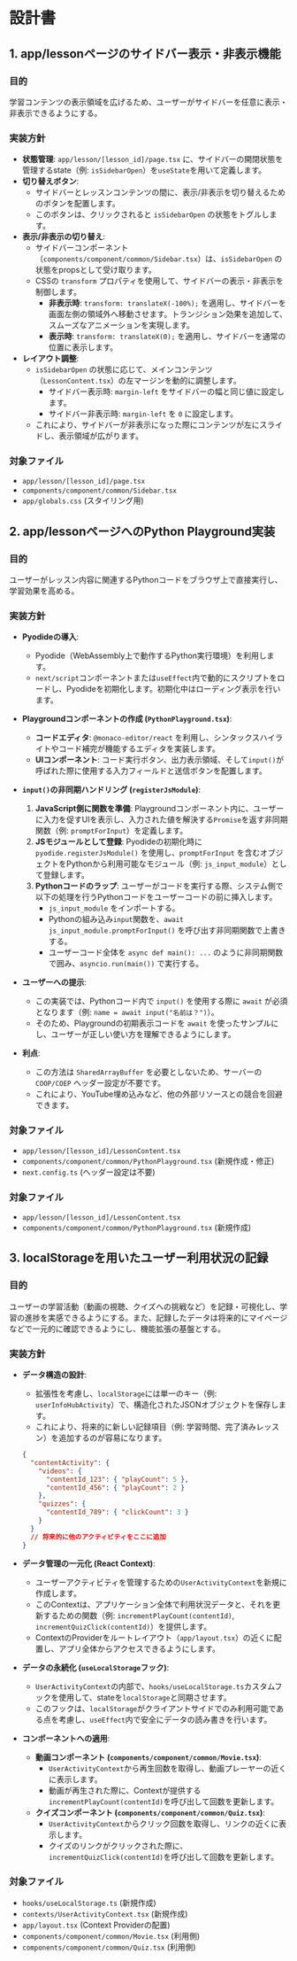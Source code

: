 # 設計書

## 1. app/lessonページのサイドバー表示・非表示機能

### 目的
学習コンテンツの表示領域を広げるため、ユーザーがサイドバーを任意に表示・非表示できるようにする。

### 実装方針
- **状態管理**: `app/lesson/[lesson_id]/page.tsx` に、サイドバーの開閉状態を管理するstate（例: `isSidebarOpen`）を`useState`を用いて定義します。
- **切り替えボタン**:
  - サイドバーとレッスンコンテンツの間に、表示/非表示を切り替えるためのボタンを配置します。
  - このボタンは、クリックされると `isSidebarOpen` の状態をトグルします。
- **表示/非表示の切り替え**:
  - サイドバーコンポーネント（`components/component/common/Sidebar.tsx`）は、`isSidebarOpen` の状態をpropsとして受け取ります。
  - CSSの `transform` プロパティを使用して、サイドバーの表示・非表示を制御します。
    - **非表示時**: `transform: translateX(-100%);` を適用し、サイドバーを画面左側の領域外へ移動させます。トランジション効果を追加して、スムーズなアニメーションを実現します。
    - **表示時**: `transform: translateX(0);` を適用し、サイドバーを通常の位置に表示します。
- **レイアウト調整**:
  - `isSidebarOpen` の状態に応じて、メインコンテンツ（`LessonContent.tsx`）の左マージンを動的に調整します。
    - サイドバー表示時: `margin-left` をサイドバーの幅と同じ値に設定します。
    - サイドバー非表示時: `margin-left` を `0` に設定します。
  - これにより、サイドバーが非表示になった際にコンテンツが左にスライドし、表示領域が広がります。

### 対象ファイル
- `app/lesson/[lesson_id]/page.tsx`
- `components/component/common/Sidebar.tsx`
- `app/globals.css` (スタイリング用)


## 2. app/lessonページへのPython Playground実装

### 目的
ユーザーがレッスン内容に関連するPythonコードをブラウザ上で直接実行し、学習効果を高める。

### 実装方針
- **Pyodideの導入**:
  - Pyodide（WebAssembly上で動作するPython実行環境）を利用します。
  - `next/script`コンポーネントまたは`useEffect`内で動的にスクリプトをロードし、Pyodideを初期化します。初期化中はローディング表示を行います。

- **Playgroundコンポーネントの作成 (`PythonPlayground.tsx`)**:
  - **コードエディタ**: `@monaco-editor/react` を利用し、シンタックスハイライトやコード補完が機能するエディタを実装します。
  - **UIコンポーネント**: コード実行ボタン、出力表示領域、そして`input()`が呼ばれた際に使用する入力フィールドと送信ボタンを配置します。

- **`input()`の非同期ハンドリング (`registerJsModule`)**:
  1. **JavaScript側に関数を準備**: Playgroundコンポーネント内に、ユーザーに入力を促すUIを表示し、入力された値を解決する`Promise`を返す非同期関数（例: `promptForInput`）を定義します。
  2. **JSモジュールとして登録**: Pyodideの初期化時に `pyodide.registerJsModule()` を使用し、`promptForInput` を含むオブジェクトをPythonから利用可能なモジュール（例: `js_input_module`）として登録します。
  3. **Pythonコードのラップ**: ユーザーがコードを実行する際、システム側で以下の処理を行うPythonコードをユーザーコードの前に挿入します。
      - `js_input_module` をインポートする。
      - Pythonの組み込み`input`関数を、`await js_input_module.promptForInput()` を呼び出す非同期関数で上書きする。
      - ユーザーコード全体を `async def main(): ...` のように非同期関数で囲み、`asyncio.run(main())` で実行する。

- **ユーザーへの提示**:
  - この実装では、Pythonコード内で `input()` を使用する際に `await` が必須となります（例: `name = await input("名前は？")`）。
  - そのため、Playgroundの初期表示コードを `await` を使ったサンプルにし、ユーザーが正しい使い方を理解できるようにします。

- **利点**:
  - この方法は `SharedArrayBuffer` を必要としないため、サーバーの `COOP/COEP` ヘッダー設定が不要です。
  - これにより、YouTube埋め込みなど、他の外部リソースとの競合を回避できます。

### 対象ファイル
- `app/lesson/[lesson_id]/LessonContent.tsx`
- `components/component/common/PythonPlayground.tsx` (新規作成・修正)
- `next.config.ts` (ヘッダー設定は不要)

### 対象ファイル
- `app/lesson/[lesson_id]/LessonContent.tsx`
- `components/component/common/PythonPlayground.tsx` (新規作成)


## 3. localStorageを用いたユーザー利用状況の記録

### 目的
ユーザーの学習活動（動画の視聴、クイズへの挑戦など）を記録・可視化し、学習の進捗を実感できるようにする。また、記録したデータは将来的にマイページなどで一元的に確認できるようにし、機能拡張の基盤とする。

### 実装方針
- **データ構造の設計**:
  - 拡張性を考慮し、`localStorage`には単一のキー（例: `userInfoHubActivity`）で、構造化されたJSONオブジェクトを保存します。
  - これにより、将来的に新しい記録項目（例: 学習時間、完了済みレッスン）を追加するのが容易になります。
  ```json
  {
    "contentActivity": {
      "videos": {
        "contentId_123": { "playCount": 5 },
        "contentId_456": { "playCount": 2 }
      },
      "quizzes": {
        "contentId_789": { "clickCount": 3 }
      }
    }
    // 将来的に他のアクティビティをここに追加
  }
  ```

- **データ管理の一元化 (React Context)**:
  - ユーザーアクティビティを管理するための`UserActivityContext`を新規に作成します。
  - このContextは、アプリケーション全体で利用状況データと、それを更新するための関数（例: `incrementPlayCount(contentId)`, `incrementQuizClick(contentId)`）を提供します。
  - ContextのProviderをルートレイアウト（`app/layout.tsx`）の近くに配置し、アプリ全体からアクセスできるようにします。

- **データの永続化 (`useLocalStorage`フック)**:
  - `UserActivityContext`の内部で、`hooks/useLocalStorage.ts`カスタムフックを使用して、stateを`localStorage`と同期させます。
  - このフックは、`localStorage`がクライアントサイドでのみ利用可能である点を考慮し、`useEffect`内で安全にデータの読み書きを行います。

- **コンポーネントへの適用**:
  - **動画コンポーネント (`components/component/common/Movie.tsx`)**:
    - `UserActivityContext`から再生回数を取得し、動画プレーヤーの近くに表示します。
    - 動画が再生された際に、Contextが提供する`incrementPlayCount(contentId)`を呼び出して回数を更新します。
  - **クイズコンポーネント (`components/component/common/Quiz.tsx`)**:
    - `UserActivityContext`からクリック回数を取得し、リンクの近くに表示します。
    - クイズのリンクがクリックされた際に、`incrementQuizClick(contentId)`を呼び出して回数を更新します。

### 対象ファイル
- `hooks/useLocalStorage.ts` (新規作成)
- `contexts/UserActivityContext.tsx` (新規作成)
- `app/layout.tsx` (Context Providerの配置)
- `components/component/common/Movie.tsx` (利用側)
- `components/component/common/Quiz.tsx` (利用側)
